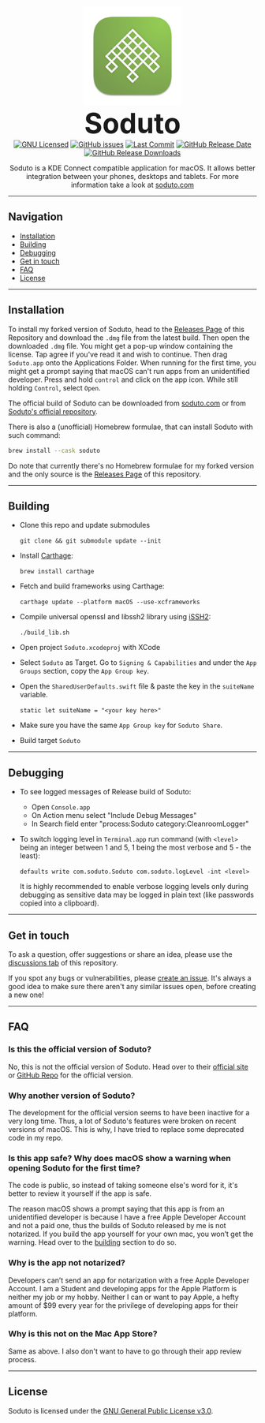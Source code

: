 <div align="center">
  <img src="Soduto/Assets.xcassets/AppIcon.appiconset/1024.png" alt="Soduto Logo" width="200"/>
  <h1 style="font-weight: 700; font-size: 4em; margin: 0; padding-top: 0;">Soduto</h1>
  <div style="margin-bottom: 1em">
  <a href="https://github.com/sannidhyaroy/soduto/blob/nightly/LICENSE"><img src="https://img.shields.io/github/license/sannidhyaroy/soduto.svg?color=B0BB88&style=flat-square" alt="GNU Licensed"></a>
  <a href="https://github.com/sannidhyaroy/soduto/issues"><img alt="GitHub issues" src="https://img.shields.io/github/issues/sannidhyaroy/soduto?color=B0BB88&style=flat-square"></a>
  <a href="https://github.com/sannidhyaroy/soduto/commits/nightly"><img src="https://img.shields.io/github/last-commit/sannidhyaroy/soduto/nightly?color=B0BB88&style=flat-square" alt="Last Commit"></a>
  <a href="https://github.com/sannidhyaroy/soduto/releases/latest"><img alt="GitHub Release Date" src="https://img.shields.io/github/release-date/sannidhyaroy/soduto?color=B0BB88&style=flat-square"></a>
  <a href="https://github.com/sannidhyaroy/soduto/releases"><img alt="GitHub Release Downloads" src="https://img.shields.io/github/downloads/sannidhyaroy/soduto/total?color=B0BB88&style=flat-square"></a>
  </div>
  <p>
  Soduto is a KDE Connect compatible application for macOS. It allows better integration between your phones, desktops and tablets. For more information take a look at <a href="https://www.soduto.com">soduto.com</a>
  </p>
</div>

---
## **Navigation**
- [Installation](#installation)
- [Building](#building)
- [Debugging](#debugging)
- [Get in touch](#get-in-touch)
- [FAQ](#faq)
- [License](#license)
---
## Installation

To install my forked version of Soduto, head to the [Releases Page](https://github.com/sannidhyaroy/soduto/releases/latest) of this Repository and download the `.dmg` file from the latest build. Then open the downloaded `.dmg` file. You might get a pop-up window containing the license. Tap agree if you've read it and wish to continue. Then drag `Soduto.app` onto the Applications Folder. When running for the first time, you might get a prompt saying that macOS can't run apps from an unidentified developer. Press and hold `control` and click on the app icon. While still holding `Control`, select `Open`.

The official build of Soduto can be downloaded from [soduto.com](https://www.soduto.com) or from [Soduto's official repository](https://github.com/soduto/Soduto).

There is also a (unofficial) Homebrew formulae, that can install Soduto with such command:

```bash
brew install --cask soduto
```
Do note that currently there's no Homebrew formulae for my forked version and the only source is the [Releases Page](https://github.com/sannidhyaroy/soduto/releases/latest) of this repository.

---
## Building

* Clone this repo and update submodules

  `git clone && git submodule update --init`

* Install [Carthage](https://github.com/Carthage/Carthage#installing-carthage):

    `brew install carthage`
    
* Fetch and build frameworks using Carthage:
    
    `carthage update --platform macOS --use-xcframeworks`

* Compile universal openssl and libssh2 library using [iSSH2](https://github.com/Frugghi/iSSH2):

    `./build_lib.sh`

* Open project `Soduto.xcodeproj` with XCode
* Select `Soduto` as Target. Go to `Signing & Capabilities` and under the `App Groups` section, copy the `App Group key`.
* Open the `SharedUserDefaults.swift` file & paste the key in the `suiteName` variable.

    `static let suiteName = "<your key here>"`

* Make sure you have the same `App Group key` for `Soduto Share`.
* Build target `Soduto`

---
## Debugging

* To see logged messages of Release build of Soduto:
    * Open `Console.app`
    * On Action menu select "Include Debug Messages"
    * In Search field enter "process:Soduto category:CleanroomLogger"

* To switch logging level in `Terminal.app` run command (with `<level>` being an integer between 1 and 5, 1 being the most verbose and 5 - the least):

    `defaults write com.soduto.Soduto com.soduto.logLevel -int <level>`
    
    It is highly recommended to enable verbose logging levels only during debugging as sensitive data may be logged in plain text (like passwords copied into a clipboard).

---
## Get in touch
To ask a question, offer suggestions or share an idea, please use the [discussions tab](https://github.com/sannidhyaroy/soduto/discussions) of this repository.

If you spot any bugs or vulnerabilities, please [create an issue](https://github.com/sannidhyaroy/soduto/issues/). It's always a good idea to make sure there aren't any similar issues open, before creating a new one!

---
## FAQ

### Is this the official version of Soduto?

No, this is not the official version of Soduto. Head over to their [official site](https://www.soduto.com) or [GitHub Repo](https://github.com/soduto/soduto) for the official version.

### Why another version of Soduto?

The development for the official version seems to have been inactive for a very long time. Thus, a lot of Soduto's features were broken on recent versions of macOS. This is why, I have tried to replace some deprecated code in my repo.

### Is this app safe? Why does macOS show a warning when opening Soduto for the first time?

The code is public, so instead of taking someone else's word for it, it's better to review it yourself if the app is safe.

The reason macOS shows a prompt saying that this app is from an unidentified developer is because I have a free Apple Developer Account and not a paid one, thus the builds of Soduto released by me is not notarized. If you build the app yourself for your own mac, you won’t get the warning. Head over to the [building](#building) section to do so.

### Why is the app not notarized?

Developers can’t send an app for notarization with a free Apple Developer Account. I am a Student and developing apps for the Apple Platform is neither my job or my hobby. Neither I can or want to pay Apple, a hefty amount of $99 every year for the privilege of developing apps for their platform.

### Why is this not on the Mac App Store?

Same as above. I also don't want to have to go through their app review process.

---
## License

Soduto is licensed under the [GNU General Public License v3.0](https://github.com/sannidhyaroy/soduto/blob/nightly/LICENSE).
